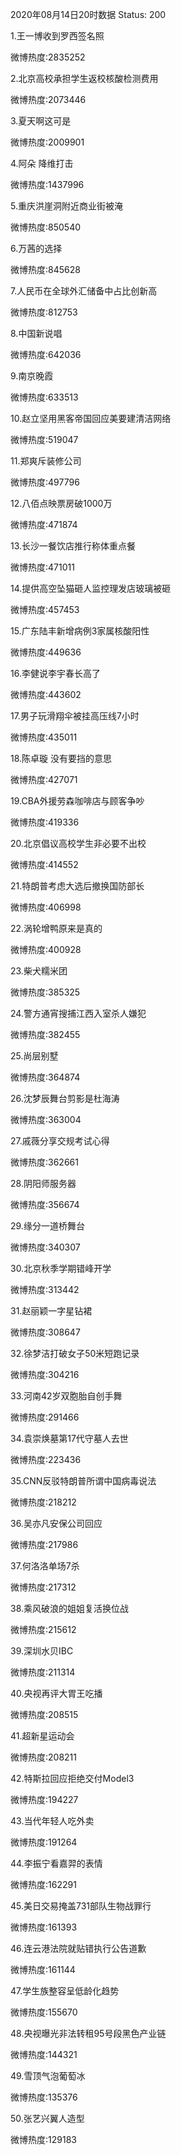 2020年08月14日20时数据
Status: 200

1.王一博收到罗西签名照

微博热度:2835252

2.北京高校承担学生返校核酸检测费用

微博热度:2073446

3.夏天啊这可是

微博热度:2009901

4.阿朵 降维打击

微博热度:1437996

5.重庆洪崖洞附近商业街被淹

微博热度:850540

6.万茜的选择

微博热度:845628

7.人民币在全球外汇储备中占比创新高

微博热度:812753

8.中国新说唱

微博热度:642036

9.南京晚霞

微博热度:633513

10.赵立坚用黑客帝国回应美要建清洁网络

微博热度:519047

11.郑爽斥装修公司

微博热度:497796

12.八佰点映票房破1000万

微博热度:471874

13.长沙一餐饮店推行称体重点餐

微博热度:471011

14.提供高空坠猫砸人监控理发店玻璃被砸

微博热度:457453

15.广东陆丰新增病例3家属核酸阳性

微博热度:449636

16.李健说李宇春长高了

微博热度:443602

17.男子玩滑翔伞被挂高压线7小时

微博热度:435011

18.陈卓璇 没有要挡的意思

微博热度:427071

19.CBA外援劳森咖啡店与顾客争吵

微博热度:419336

20.北京倡议高校学生非必要不出校

微博热度:414552

21.特朗普考虑大选后撤换国防部长

微博热度:406998

22.涡轮增鸭原来是真的

微博热度:400928

23.柴犬糯米团

微博热度:385325

24.警方通宵搜捕江西入室杀人嫌犯

微博热度:382455

25.尚层别墅

微博热度:364874

26.沈梦辰舞台剪影是杜海涛

微博热度:363004

27.戚薇分享交规考试心得

微博热度:362661

28.阴阳师服务器

微博热度:356674

29.缘分一道桥舞台

微博热度:340307

30.北京秋季学期错峰开学

微博热度:313442

31.赵丽颖一字星钻裙

微博热度:308647

32.徐梦洁打破女子50米短跑记录

微博热度:304216

33.河南42岁双胞胎自创手舞

微博热度:291466

34.袁崇焕墓第17代守墓人去世

微博热度:223436

35.CNN反驳特朗普所谓中国病毒说法

微博热度:218212

36.吴亦凡安保公司回应

微博热度:217986

37.何洛洛单场7杀

微博热度:217312

38.乘风破浪的姐姐复活换位战

微博热度:215612

39.深圳水贝IBC

微博热度:211314

40.央视再评大胃王吃播

微博热度:208515

41.超新星运动会

微博热度:208211

42.特斯拉回应拒绝交付Model3

微博热度:194227

43.当代年轻人吃外卖

微博热度:191264

44.李振宁看嘉羿的表情

微博热度:162291

45.美日交易掩盖731部队生物战罪行

微博热度:161393

46.连云港法院就贴错执行公告道歉

微博热度:161144

47.学生族整容呈低龄化趋势

微博热度:155670

48.央视曝光非法转租95号段黑色产业链

微博热度:144321

49.雪顶气泡葡萄冰

微博热度:135376

50.张艺兴翼人造型

微博热度:129183

